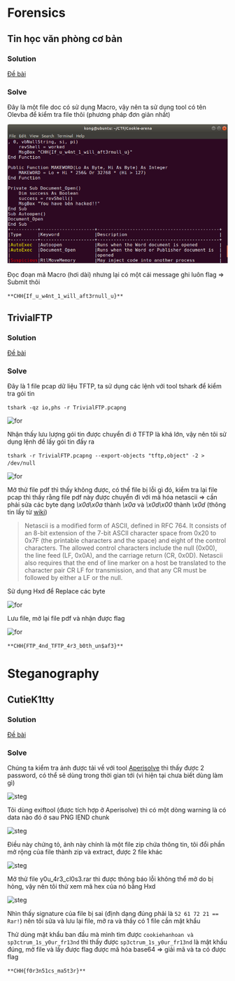 # Forensics

## Tin học văn phòng cơ bản 

### Solution

[Đề bài]( https://drive.google.com/file/d/1WrLFE5qA-qJ6iLEQYQqCo0Xb99Yz8mTH/view?usp=drive_link)

### Solve 

Đây là một file doc có sử dụng Macro, vậy nên ta sử dụng tool có tên Olevba để kiểm tra file thôi (phương pháp đơn giản nhất)

![for](https://raw.githubusercontent.com/KongSugoi/WU-Cookie-arena-2023/main/Picture/for_1.png)

Đọc đoạn mã Macro (hơi dài) nhưng lại có một cái message ghi luôn flag => Submit thôi

```**CHH{If_u_w4nt_1_will_aft3rnull_u}**```

## TrivialFTP

### Solution

[Đề bài](https://drive.google.com/file/d/1AqsNR8eKe527iZJf1koNRs1pl9YhK0Ev/view?usp=drive_link)

### Solve 

Đây là 1 file pcap dữ liệu TFTP, ta sử dụng các lệnh với tool tshark để kiểm tra gói tin

`tshark -qz io,phs -r TrivialFTP.pcapng`

![for](https://raw.githubusercontent.com/KongSugoi/WU-Cookie-arena-2023/main/Picture/for_2.png)

Nhận thấy lưu lượng gói tin được chuyển đi ở TFTP là khá lớn, vậy nên tôi sử dụng lệnh để lấy gói tin đấy ra 

`tshark -r TrivialFTP.pcapng --export-objects "tftp,object" -2 > /dev/null`

![for](https://raw.githubusercontent.com/KongSugoi/WU-Cookie-arena-2023/main/Picture/for_3.png)

Mở thử file pdf thì thấy không được, có thể file bị lỗi gì đó, kiểm tra lại file pcap thì thấy rằng file pdf này được chuyển đi với mã hóa netascii => cần phải sửa các byte dạng _\x0d\x0a_ thành _\x0a_ và _\x0d\x00_ thành _\x0d_ (thông tin lấy từ [wiki](https://en.wikipedia.org/wiki/Trivial_File_Transfer_Protocol))

> Netascii is a modified form of ASCII, defined in RFC 764. It consists of an 8-bit extension of the 7-bit ASCII character space from 0x20 to 0x7F (the printable characters and the space) and eight of the control characters. The allowed control characters include the null (0x00), the line feed (LF, 0x0A), and the carriage return (CR, 0x0D). Netascii also requires that the end of line marker on a host be translated to the character pair CR LF for transmission, and that any CR must be followed by either a LF or the null.

Sử dụng Hxd để Replace các byte

![for](https://raw.githubusercontent.com/KongSugoi/WU-Cookie-arena-2023/main/Picture/for_4.png)

Lưu file, mở lại file pdf và nhận được flag 

![for](https://raw.githubusercontent.com/KongSugoi/WU-Cookie-arena-2023/main/Picture/for_5.png)

```**CHH{FTP_4nd_TFTP_4r3_b0th_un$af3}**```

# Steganography

## CutieK1tty

### Solution

[Đề bài]( https://drive.google.com/file/d/18iGHuowoRUsWqwNmnuWqrqsHbMLwBJG_/view?usp=drive_link )

### Solve

Chúng ta kiểm tra ảnh được tải về với tool [Aperisolve](https://www.aperisolve.com/) thì thấy được 2 password, có thể sẽ dùng trong thời gian tới (vì hiện tại chưa biết dùng làm gì)

![steg](https://raw.githubusercontent.com/KongSugoi/WU-Cookie-arena-2023/main/Picture/steg_1.png)

Tôi dùng exiftool (được tích hợp ở Aperisolve) thì có một dòng warning là có data nào đó ở sau PNG IEND chunk

![steg](https://raw.githubusercontent.com/KongSugoi/WU-Cookie-arena-2023/main/Picture/steg_2.png)

Điều này chứng tỏ, ảnh này chính là một file zip chứa thông tin, tôi đổi phần mở rộng của file thành zip và extract, được 2 file khác

![steg](https://raw.githubusercontent.com/KongSugoi/WU-Cookie-arena-2023/main/Picture/steg_3.png)

Mở thử file y0u_4r3_cl0s3.rar thì được thông báo lỗi không thể mở do bị hỏng, vậy nên tôi thử xem mã hex của nó bằng Hxd

![steg](https://raw.githubusercontent.com/KongSugoi/WU-Cookie-arena-2023/main/Picture/steg_4.png)

Nhìn thấy signature của file bị sai (định dạng đúng phải là ```52 61 72 21 == Rar!```) nên tôi sửa và lưu lại file, mở ra và thấy có 1 file cần mật khẩu 

Thử dùng mật khẩu ban đầu mà mình tìm được ```cookiehanhoan và sp3ctrum_1s_y0ur_fr13nd``` thì thấy được ```sp3ctrum_1s_y0ur_fr13nd``` là mật khẩu đúng, mở file và lấy được flag được mã hóa base64 => giải mã và ta có được flag

```**CHH{f0r3n51cs_ma5t3r}**```
